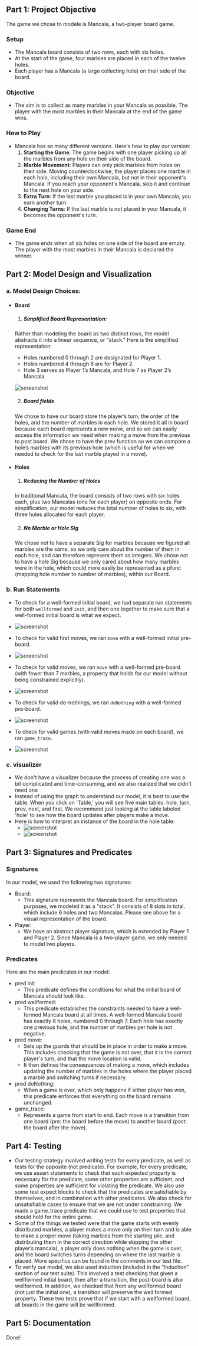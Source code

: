 ## Part 1: Project Objective
The game we chose to  modele is Mancala, a two-player board game.

### Setup
- The Mancala board consists of two rows, each with six holes.
- At the start of the game, four marbles are placed in each of the twelve holes.
- Each player has a Mancala (a large collecting hole) on their side of the board.

### Objective
- The aim is to collect as many marbles in your Mancala as possible. The player with the most marbles in their Mancala at the end of the game wins.

### How to Play
- Mancala has so many different versions. Here's how to play our version:
  1. **Starting the Game**: The game begins with one player picking up all the marbles from any hole on their side of the board.
  2. **Marble Movement**: Players can only pick marbles from holes on their side. Moving counterclockwise, the player places one marble in each hole, including their own Mancala, but not in their opponent's Mancala. If you reach your opponent's Mancala, skip it and continue to the next hole on your side.
  3. **Extra Turn**: If the last marble you placed is in your own Mancala, you earn another turn.
  4. **Changing Turns**: If the last marble is not placed in your Mancala, it becomes the opponent's turn.

### Game End
- The game ends when all six holes on one side of the board are empty. The player with the most marbles in their Mancala is declared the winner.
## Part 2: Model Design and Visualization
### a. **Model Design Choices:**
- #### Board
  1. ##### **Simplified Board Representation:**
    Rather than modeling the board as two distinct rows, the model abstracts it into a linear sequence, or "stack." Here is the simplified representation:
     - Holes numbered 0 through 2 are designated for Player 1.
     - Holes numbered 4 through 6 are for Player 2.
     - Hole 3 serves as Player 1’s Mancala, and Hole 7 as Player 2’s Mancala.

  ![screenshot](images/board.jpg)

  2. ##### Board fields
  We chose to have our board store the player’s turn, the order of the holes, and the number of marbles in each hole.
  We stored it all in board because each board represents a new move, and so we can easily access the information we need when making a move from the previous to post board.
  We chose to have the prev function so we can compare a hole’s marbles with its previous hole (which is useful for when we needed to check for the last marble played in a move).

- #### Holes
  1. ##### **Reducing the Number of Holes**
  In traditional Mancala, the board consists of two rows with six holes each, plus two Mancalas (one for each player) on opposite ends. 
  For simplification, our model reduces the total number of holes to six, with three holes allocated for each player. 

  2. ##### **No Marble or Hole Sig**
  We chose not to have a separate Sig for marbles because we figured all marbles are the same, so we only care about the number of them in each hole, and can therefore represent them as integers. 
  We chose not to have a hole Sig because we only cared about how many marbles were in the hole, which could more easily be represented as a pfunc (mapping hole number to number of marbles), within our Board.

### b. Run Statements

- To check for a well-formed initial board, we had separate run statements for both `wellformed` and `init`, and then one together to make sure that a well-formed initial board is what we expect.
  
- ![screenshot](images/run1.png)

- To check for valid first moves, we ran `move` with a well-formed initial pre-board.
  
- ![screenshot](images/run2.png)
- To check for valid moves, we ran `move` with a well-formed pre-board (with fewer than 7 marbles, a property that holds for our model without being constrained explicitly).
  
- ![screenshot](images/run3.png)
- To check for valid do-nothings, we ran `doNothing` with a well-formed pre-board.
 
- ![screenshot](images/run4.png)
- To check for valid games (with valid moves made on each board), we ran `game_trace`.
 
- ![screenshot](images/run5.png)
### c. visualizer
- We don't have a visualizer because the process of creating one was a bit complicated and time-consuming, and we also realized that we didn't need one
- Instead of using the graph to understand our model, it is best to use the table. When you click on 'Table,' you will see five main tables: hole, turn, prev, next, and first. We recommend just looking at the table labeled 'hole' to see how the board updates after players make a move.
- Here is how to interpret an instance of the board in the hole table:
  - ![screenshot](images/table.png)
  - ![screenshot](images/mancalaBoard.jpg)
## Part 3: Signatures and Predicates
### Signatures
In our model, we used the following two signatures:
- Board:
  - This signature represents the Mancala board. For simplification purposes, we modeled it as a "stack". It consists of 8 slots in total, which include 6 holes and two Mancalas. Please see above for a visual representation of the board.
- Player:
  - We have an abstract player signature, which is extended by Player 1 and Player 2. Since Mancala is a two-player game, we only needed to model two players.
### Predicates
Here are the main predicates in our model:
- pred init
  - This predicate defines the conditions for what the initial board of Mancala should look like.
- pred wellformed:
  - This predicate establishes the constraints needed to have a well-formed Mancala board at all times. A well-formed Mancala board has exactly 8 holes, numbered 0 through 7. Each hole has exactly one previous hole, and the number of marbles per hole is not negative.
- pred move:
  - Sets up the guards that should be in place in order to make a move. This includes checking that the game is not over, that it is the correct player's turn, and that the move location is valid.
  - It then defines the consequences of making a move, which includes updating the number of marbles in the holes where the player placed a marble and switching turns if necessary.
- pred doNothing:
  - When a game is over, which only happens if either player has won, this predicate enforces that everything on the board remains unchanged.
- game_trace:
  - Represents a game from start to end. Each move is a transition from one board (pre: the board before the move) to another board (post: the board after the move).

## Part 4: Testing
- Our testing strategy involved writing tests for every predicate, as well as tests for the opposite (not predicate). For example, for every predicate, we use assert statements to check that each expected property is necessary for the predicate, some other properties are sufficient, and some properties are sufficient for violating the predicate. We also use some test expect blocks to check that the predicates are satisfiable by themselves, and in combination with other predicates. We also check for unsatisfiable cases to ensure that we are not under constraining. We made a game_trace predicate that we could use to test properties that should hold for the entire game.
- Some of the things we tested were that the game starts with evenly distributed marbles, a player makes a move only on their turn and is able to make a proper move (taking marbles from the starting pile, and distributing them in the correct direction while skipping the other player’s mancala), a player only does nothing when the game is over, and the board switches turns depending on where the last marble is placed. More specifics can be found in the comments in our test file.
- To verify our model, we also used induction (included in the “induction” section of our test suite). This involved a test checking that given a wellformed initial board, then after a transition, the post-board is also wellformed. In addition, we checked that from any wellformed board (not just the initial one), a transition will preserve the well formed property. These two tests prove that if we start with a wellformed board, all boards in the game will be wellformed.

## Part 5: Documentation
Done!
